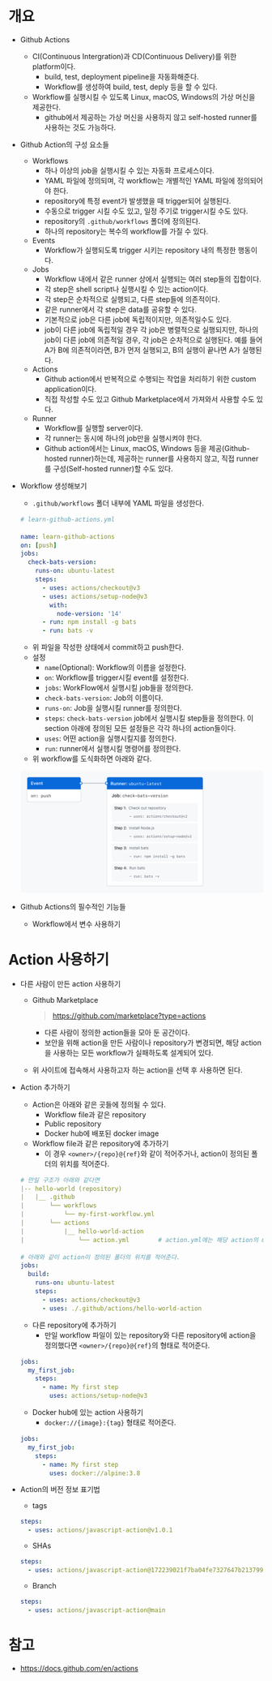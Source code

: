 # 개요

- Github Actions
  - CI(Continuous Intergration)과 CD(Continuous Delivery)를 위한 platform이다.
    - build, test, deployment pipeline을 자동화해준다.
    - Workflow를 생성하여 build, test, deply 등을 할 수 있다.
  - Workflow를 실행시킬 수 있도록 Linux, macOS, Windows의 가상 머신을 제공한다.
    - github에서 제공하는 가상 머신을 사용하지 않고 self-hosted runner를 사용하는 것도 가능하다.



- Github Action의 구성 요소들
  - Workflows
    - 하나 이상의 job을 실행시킬 수 있는 자동화 프로세스이다.
    - YAML 파일에 정의되며, 각 workflow는 개별적인 YAML 파일에 정의되어야 한다.
    - repository에 특정 event가 발생했을 때 trigger되어 실행된다.
    - 수동으로 trigger 시킬 수도 있고, 일정 주기로 trigger시킬 수도 있다.
    - repository의 `.github/workflows` 폴더에 정의된다.
    - 하나의 repository는 복수의 workflow를 가질 수 있다.
  - Events
    - Workflow가 실행되도록 trigger 시키는 repository 내의 특정한 행동이다.
  - Jobs
    - Workflow 내에서 같은 runner 상에서 실행되는 여러 step들의 집합이다.
    - 각 step은 shell script나 실행시킬 수 있는 action이다.
    - 각 step은 순차적으로 실행되고, 다른 step들에 의존적이다.
    - 같은 runner에서 각 step은 data를 공유할 수 있다.
    - 기본적으로 job은 다른 job에 독립적이지만, 의존적일수도 있다.
    - job이 다른 job에 독립적일 경우 각 job은 병렬적으로 실행되지만, 하나의 job이 다른 job에 의존적일 경우, 각 job은 순차적으로 실행된다. 예를 들어 A가 B에 의존적이라면, B가 먼저 실행되고, B의 실행이 끝나면 A가 실행된다.
  - Actions
    - Github action에서 반복적으로 수행되는 작업을 처리하기 위한 custom application이다.
    - 직접 작성할 수도 있고 Github Marketplace에서 가져와서 사용할 수도 있다.
  - Runner
    - Workflow를 실행할 server이다.
    - 각 runner는 동시에 하나의 job만을 실행시켜야 한다.
    - Github action에서는 Linux, macOS, Windows 등을 제공(Github-hosted runner)하는데, 제공하는 runner를 사용하지 않고, 직접 runner를 구성(Self-hosted runner)할 수도 있다.



- Workflow 생성해보기

  - `.github/workflows` 폴더 내부에 YAML 파일을 생성한다.

  ```yaml
  # learn-github-actions.yml
  
  name: learn-github-actions
  on: [push]
  jobs:
    check-bats-version:
      runs-on: ubuntu-latest
      steps:
        - uses: actions/checkout@v3
        - uses: actions/setup-node@v3
          with:
            node-version: '14'
        - run: npm install -g bats
        - run: bats -v
  ```

  - 위 파일을 작성한 상태에서 commit하고 push한다.
  - 설정
    - `name`(Optional): Workflow의 이름을 설정한다.
    - `on`: Workflow를 trigger시킬 event를 설정한다.
    - `jobs`: WorkFlow에서 실행시킬 job들을 정의한다.
    - `check-bats-version`: Job의 이름이다.
    - `runs-on`: Job을 실행시킬 runner를 정의한다.
    - `steps`: `check-bats-version` job에서 실행시킬 step들을 정의한다. 이 section 아래에 정의된 모든 설정들은 각각 하나의 action들이다.
    - `uses`: 어떤 action을 실행시킬지를 정의한다.
    - `run`: runner에서 실행시킬 명령어를 정의한다.
  - 위 workflow를 도식화하면 아래와 같다.

  ![Workflow overview](github_actions.assets/overview_actions_event.png)



- Github Actions의 필수적인 기능들

  - Workflow에서 변수 사용하기

  



# Action 사용하기

- 다른 사람이 만든 action 사용하기

  - Github Marketplace

    > https://github.com/marketplace?type=actions

    - 다른 사람이 정의한 action들을 모아 둔 공간이다.
    - 보안을 위해 action을 만든 사람이나 repository가 변경되면, 해당 action을 사용하는 모든 workflow가 실패하도록 설계되어 있다.

  - 위 사이트에 접속해서 사용하고자 하는 action을 선택 후 사용하면 된다.



- Action 추가하기

  - Action은 아래와 같은 곳들에 정의될 수 있다.
    - Workflow file과 같은 repository
    - Public repository
    - Docker hub에 배포된 docker image
  - Workflow file과 같은 repository에 추가하기
    - 이 경우 `<owner>/{repo}@{ref}`와 같이 적어주거나, action이 정의된 폴더의 위치를 적어준다.

  ```yaml
  # 만일 구조가 아래와 같다면
  |-- hello-world (repository)
  |   |__ .github
  |       └── workflows
  |           └── my-first-workflow.yml
  |       └── actions
  |           |__ hello-world-action
  |               └── action.yml		# action.yml에는 해당 action의 metadata가 담겨 있다.
  
  # 아래와 같이 action이 정의된 폴더의 위치를 적어준다.
  jobs:
    build:
      runs-on: ubuntu-latest
      steps:
        - uses: actions/checkout@v3
        - uses: ./.github/actions/hello-world-action
  ```

  - 다른 repository에 추가하기
    - 만일 workflow 파일이 있는 repository와 다른 repository에 action을 정의했다면 `<owner>/{repo}@{ref}`의 형태로 적어준다.

  ```yaml
  jobs:
    my_first_job:
      steps:
        - name: My first step
          uses: actions/setup-node@v3
  ```

  - Docker hub에 있는 action 사용하기
    - `docker://{image}:{tag}` 형태로 적어준다.

  ```yaml
  jobs:
    my_first_job:
      steps:
        - name: My first step
          uses: docker://alpine:3.8
  ```



- Action의 버전 정보 표기법

  - tags

  ```yaml
  steps:
    - uses: actions/javascript-action@v1.0.1
  ```

  - SHAs

  ```yaml
  steps:
    - uses: actions/javascript-action@172239021f7ba04fe7327647b213799853a9eb89
  ```

  - Branch

  ```yaml
  steps:
    - uses: actions/javascript-action@main
  ```

  

  

























































# 참고

- https://docs.github.com/en/actions





